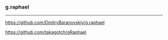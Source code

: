 ### g.raphael
---
https://github.com/DmitryBaranovskiy/g.raphael

https://github.com/takagotch/gRaphael
```
```

```
```

```
```


